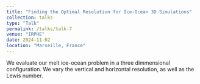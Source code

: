 ```yaml
---
title: "Finding the Optimal Resolution for Ice-Ocean 3D Simulations"
collection: talks
type: "Talk"
permalink: /talks/talk-7
venue: "IRPHE"
date: 2024-11-02
location: "Marseille, France"
---
```


We evaluate our melt ice-ocean problem in a three dimmensional configuration. We vary the vertical and horizontal resolution, as well as the Lewis number. 





